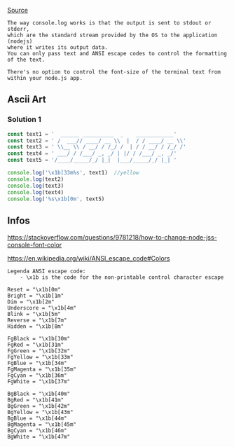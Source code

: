 [Source](https://stackoverflow.com/questions/26522854/console-log-font-size-in-nodejs)
```
The way console.log works is that the output is sent to stdout or stderr, 
which are the standard stream provided by the OS to the application (nodejs) 
where it writes its output data. 
You can only pass text and ANSI escape codes to control the formatting of the text.

There's no option to control the font-size of the terminal text from within your node.js app.
```

## Ascii Art

### Solution 1
```JavaScript
const text1 = '  ______ __________  _    ____________'
const text2 = ' /  ___// ____/ __ \\  |  / / ____/ __ \\'
const text3 = ' \\__ \\ / __/ / /_/ /  | / / __/ / /_/ /'
const text4 = ' ___/ / /___/ _, _/ | |/ / /___/ _, _/'
const text5 = '/____/_____/_/ |_|  |___/_____/_/ |_| '

console.log('\x1b[33m%s', text1)  //yellow
console.log(text2) 
console.log(text3) 
console.log(text4)
console.log('%s\x1b[0m', text5)
```

## Infos

https://stackoverflow.com/questions/9781218/how-to-change-node-jss-console-font-color

https://en.wikipedia.org/wiki/ANSI_escape_code#Colors

```
Legenda ANSI escape code:
    - \x1b is the code for the non-printable control character escape

Reset = "\x1b[0m"
Bright = "\x1b[1m"
Dim = "\x1b[2m"
Underscore = "\x1b[4m"
Blink = "\x1b[5m"
Reverse = "\x1b[7m"
Hidden = "\x1b[8m"

FgBlack = "\x1b[30m"
FgRed = "\x1b[31m"
FgGreen = "\x1b[32m"
FgYellow = "\x1b[33m"
FgBlue = "\x1b[34m"
FgMagenta = "\x1b[35m"
FgCyan = "\x1b[36m"
FgWhite = "\x1b[37m"

BgBlack = "\x1b[40m"
BgRed = "\x1b[41m"
BgGreen = "\x1b[42m"
BgYellow = "\x1b[43m"
BgBlue = "\x1b[44m"
BgMagenta = "\x1b[45m"
BgCyan = "\x1b[46m"
BgWhite = "\x1b[47m"
```